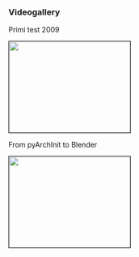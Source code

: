 ### Videogallery
Primi test 2009

<a href="http://www.youtube.com/watch?feature=player_embedded&v=MknxY3Iuu9Q
" target="_blank"><img src="http://img.youtube.com/vi/MknxY3Iuu9Q/0.jpg" 
width="240" height="180" border="1" /></a>


From pyArchInit to Blender

<a href="http://www.youtube.com/watch?feature=player_embedded&v=s8uaLqk9aDY
" target="_blank"><img src="http://img.youtube.com/vi/s8uaLqk9aDY/0.jpg" 
width="240" height="180" border="1" /></a>

